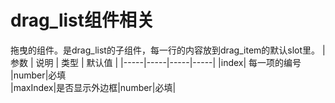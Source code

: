 # drag_list组件相关

拖曳的组件。是drag_list的子组件，每一行的内容放到drag_item的默认slot里。
| 参数 | 说明 | 类型 | 默认值 |
|-----|-----|-----|-----|
|index|	每一项的编号	|number|必填	
|maxIndex|是否显示外边框|number|必填|

